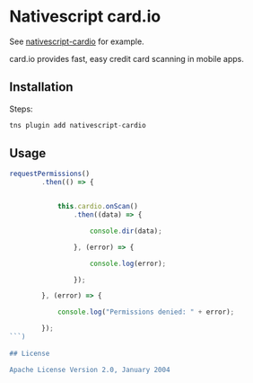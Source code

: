 # Nativescript card.io

See [nativescript-cardio](https://github.com/NeriCodec/nativescript-cardio.git) for example.

card.io provides fast, easy credit card scanning in mobile apps.

## Installation

Steps:

```javascript
tns plugin add nativescript-cardio
```

## Usage 
	
```javascript
requestPermissions()
        .then(() => {


            this.cardio.onScan()
                .then((data) => {

                    console.dir(data);

                }, (error) => {

                    console.log(error);

                });

        }, (error) => {

            console.log("Permissions denied: " + error);

        });
```)
    
## License

Apache License Version 2.0, January 2004
